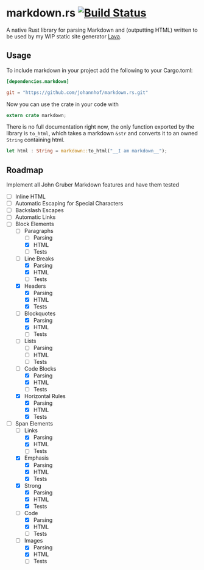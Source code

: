 markdown.rs [![Build Status](https://travis-ci.org/johannhof/markdown.rs.svg?branch=master)](https://travis-ci.org/johannhof/markdown.rs)
===========

A native Rust library for parsing Markdown and (outputting HTML) written to be used by my WIP static site generator [Lava](https://github.com/johannhof/lava).

Usage
----------

To include markdown in your project add the following to your Cargo.toml:

```toml
[dependencies.markdown]

git = "https://github.com/johannhof/markdown.rs.git"

```

Now you can use the crate in your code with
```rust
extern crate markdown;
```

There is no full documentation right now, the only function exported by the library is `to_html`, which takes a markdown `&str` and converts it to an owned `String` containing html.

```rust
let html : String = markdown::to_html("__I am markdown__");
```

Roadmap
----------

Implement all John Gruber Markdown features and have them tested

- [ ] Inline HTML
- [ ] Automatic Escaping for Special Characters
- [ ] Backslash Escapes
- [ ] Automatic Links
- [ ] Block Elements
  - [ ] Paragraphs
    - [ ] Parsing
    - [x] HTML
    - [ ] Tests
  - [ ] Line Breaks
    - [x] Parsing
    - [x] HTML
    - [ ] Tests
  - [x] Headers
    - [x] Parsing
    - [x] HTML
    - [x] Tests
  - [ ] Blockquotes
    - [x] Parsing
    - [x] HTML
    - [ ] Tests
  - [ ] Lists
    - [ ] Parsing
    - [ ] HTML
    - [ ] Tests
  - [ ] Code Blocks
    - [x] Parsing
    - [x] HTML
    - [ ] Tests
  - [x] Horizontal Rules
    - [x] Parsing
    - [x] HTML
    - [x] Tests
- [ ] Span Elements
  - [ ] Links
    - [x] Parsing
    - [x] HTML
    - [ ] Tests
  - [x] Emphasis
    - [x] Parsing
    - [x] HTML
    - [x] Tests
  - [x] Strong
    - [x] Parsing
    - [x] HTML
    - [x] Tests
  - [ ] Code
    - [x] Parsing
    - [x] HTML
    - [ ] Tests
  - [ ] Images
    - [x] Parsing
    - [x] HTML
    - [ ] Tests
